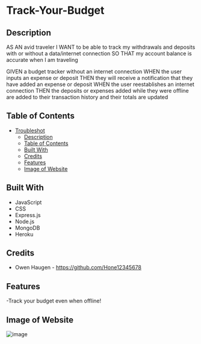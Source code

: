 # Track-Your-Budget


## Description

AS AN avid traveler
I WANT to be able to track my withdrawals and deposits with or without a data/internet connection
SO THAT my account balance is accurate when I am traveling 

GIVEN a budget tracker without an internet connection
WHEN the user inputs an expense or deposit
THEN they will receive a notification that they have added an expense or deposit
WHEN the user reestablishes an internet connection
THEN the deposits or expenses added while they were offline are added to their transaction history and their totals are updated


## Table of Contents

- [Troubleshot](#troubleshot)
  - [Description](#description)
  - [Table of Contents](#table-of-contents)
  - [Built With](#built-with)
  - [Credits](#credits)
  - [Features](#features)
  - [Image of Website](#image-of-website)


## Built With

- JavaScript
- CSS
- Express.js
- Node.js
- MongoDB
- Heroku


## Credits

- Owen Haugen - https://github.com/Hone12345678


## Features

-Track your budget even when offline!


## Image of Website

![image](https://user-images.githubusercontent.com/46331608/158098214-2779e05f-3d17-4242-bc7a-e157d769fd91.png)

